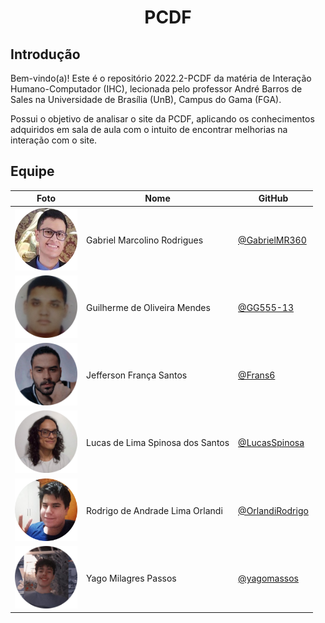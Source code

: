 <h1 align="center">PCDF</h1>

## Introdução
Bem-vindo(a)! Este é o repositório 2022.2-PCDF da matéria de Interação Humano-Computador (IHC), lecionada pelo professor André Barros de Sales na Universidade de Brasília (UnB), Campus do Gama (FGA).

Possui o objetivo de analisar o site da PCDF, aplicando os conhecimentos adquiridos em sala de aula com o intuito de encontrar melhorias na interação com o site.

## Equipe

| Foto | Nome | GitHub |
| ---- | ---- | ------ |
| <img src="images/team/gabriel.png" width="100"> | Gabriel Marcolino Rodrigues | [@GabrielMR360](https://github.com/GabrielMR360) |
| <img src="images/team/guilherme.png" width="100"> | Guilherme de Oliveira Mendes | [@GG555-13](https://github.com/GG555-13) |
| <img src="images/team/jefferson.png" width="100"> | Jefferson França Santos | [@Frans6](https://github.com/Frans6) |
| <img src="images/team/lucas.png" width="100"> | Lucas de Lima Spinosa dos Santos | [@LucasSpinosa](https://github.com/LucasSpinosa) |
| <img src="images/team/rodrigo.png" width="100"> | Rodrigo de Andrade Lima Orlandi | [@OrlandiRodrigo](https://github.com/OrlandiRodrigo) |
| <img src="images/team/yago.png" width="100"> | Yago Milagres Passos | [@yagomassos](https://github.com/yagompassos) |
